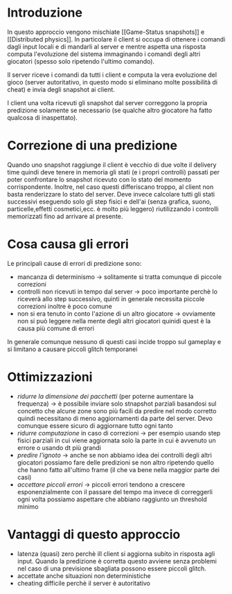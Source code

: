 # Introduzione
In questo approccio vengono mischiate [[Game-Status snapshots]] e [[Distributed physics]]. In particolare il client si occupa di ottenere i comandi dagli input locali e di mandarli al server e mentre aspetta una risposta computa l'evoluzione del sistema immaginando i comandi degli altri giocatori (spesso solo ripetendo l'ultimo comando).

Il server riceve i comandi da tutti i client e computa la vera evoluzione del gioco (server autoritativo, in questo modo si eliminano molte possibilità di cheat) e invia degli snapshot ai client.

I client una volta ricevuti gli snapshot dal server correggono la propria predizione solamente se necessario (se qualche altro giocatore ha fatto qualcosa di inaspettato).

# Correzione di una predizione
Quando uno snapshot raggiunge il client è vecchio di due volte il delivery time quindi deve tenere in memoria gli stati (e i propri controlli) passati per poter confrontare lo snapshot ricevuto con lo stato del momento corrispondente.
Inoltre, nel caso questi differiscano troppo, al client non basta renderizzare lo stato del server. Deve invece calcolare tutti gli stati successivi eseguendo solo gli step fisici e dell'ai (senza grafica, suono, particelle,effetti cosmetici,ecc. è molto più leggero) riutilizzando i controlli memorizzati fino ad arrivare al presente.

# Cosa causa gli errori
Le principali cause di errori di predizione sono:
- mancanza di determinismo -> solitamente si tratta comunque di piccole correzioni
- controlli non ricevuti in tempo dal server -> poco importante perchè lo riceverà allo step successivo, quinti in generale necessita piccole correzioni inoltre è poco comune
- non si era tenuto in conto l'azione di un altro giocatore -> ovviamente non si può leggere nella mente degli altri giocatori quinidi quest è la causa più comune di errori

In generale comunque nessuno di questi casi incide troppo sul gameplay e si limitano a causare piccoli glitch temporanei

# Ottimizzazioni
- *ridurre la dimensione dei pacchetti* (per poterne aumentare la frequenza) -> è possibile inviare solo stnapshot parziali basandosi sul concetto che alcune zone sono più facili da predire nel modo corretto quindi necessitano di meno aggiornamenti da parte del server. Devo comunque essere sicuro di aggiornare tutto ogni tanto
- *ridurre computazione* in caso di correzioni -> per esempio usando step fisici parziali in cui viene aggiornata solo la parte in cui è avvenuto un errore o usando dt più grandi
- *predire l'ignoto* -> anche se non abbiamo idea dei controlli degli altri giocatori possiamo fare delle predizioni se non altro ripetendo quello che hanno fatto all'ultimo frame (il che va bene nella maggior parte dei casi)
- *accettare piccoli errori* -> piccoli errori tendono a crescere esponenzialmente con il passare del tempo ma invece di correggerli ogni volta possiamo aspettare che abbiano raggiunto un threshold minimo
# Vantaggi di questo approccio
- latenza (quasi) zero perchè ill client si aggiorna subito in risposta agli input. Quando la predizione è corretta questo avviene senza problemi nel caso di una previsione sbagliata possono essere piccoli glitch.
- accettate anche situazioni non deterministiche
- cheating difficile perchè il server è autoritativo